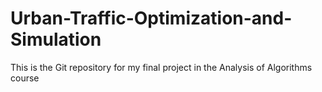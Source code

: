 # Urban-Traffic-Optimization-and-Simulation
This is the Git repository for my final project in the Analysis of Algorithms course
